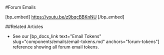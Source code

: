 #Forum Emails

[bp_embed] https://youtu.be/z9bqcBBKnNU [/bp_embed]

##Related Articles

- See our [bp_docs_link text="Email Tokens" slug="components/emails/email-tokens.md" anchors="forum-tokens"] reference showing all forum email tokens.